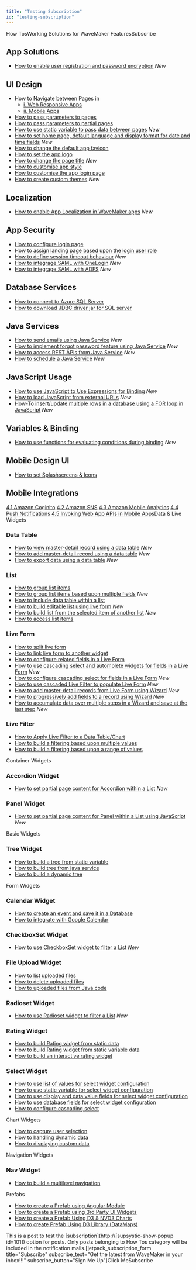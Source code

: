 ```yaml
---
title: "Testing Subscription"
id: "testing-subscription"
---
```


How TosWorking Solutions for WaveMaker FeaturesSubscribe

## App Solutions

- [How to enable user registration and password encryption](/learn/how-tos/creating-registration-page/) _New_

## UI Design

- How to Navigate between Pages in
    - [i. Web Responsive Apps](/learn/responsive-web/web-ui-design/#page-navigation)
    - [ii. Mobile Apps](/learn/hybrid-mobile/mobile-page-concepts/#page-navigation-actions)
- [How to pass parameters to pages](/learn/how-tos/passing-parameters-pages/)
- [How to pass parameters to partial pages](/learn/how-tos/passing-parameters-partial-page/)
- [How to use static variable to pass data between pages](/learn/how-tos/use-static-variable-pass-data-pages/) _New_
- [How to set home page, default language and display format for date and time fields](/learn/how-tos/setting-language-date-format/) _New_
- [How to change the default app favicon](/learn/how-tos/changing-default-favicon/)
- [How to set the app logo](/learn/how-tos/changing-app-logo/)
- [How to change the page title](/learn/how-tos/changing-page-title/) _New_
- [How to customise app style](/learn/how-tos/customise-app-styling/)
- [How to customise the app login page](/learn/how-tos/customise-login-page/)
- [How to create custom themes](/learn/how-tos/customizing-theme/) _New_

## Localization

- [How to enable App Localization in WaveMaker apps](/learn/how-tos/localization-wavemaker-apps/) _New_

## App Security

- [How to configure login page](/learn/app-development/app-security/login-configuration/#login-page)
- [How to assign landing page based upon the login user role](/learn/app-development/app-security/login-configuration/#landing-page)
- [How to define session timeout behaviour](/learn/app-development/app-security/login-configuration/#session-timeout) _New_
- [How to integrage SAML with OneLogin](/learn/how-tos/saml-integration-onelogin/) _New_
- [How to integrage SAML with ADFS](/learn/how-tos/saml-integration-adfs/) _New_

## Database Services

- [How to connect to Azure SQL Server](/learn/how-tos/connect-azure-sql-server/)
- [How to download JDBC driver jar for SQL server](/learn/app-development/services/database-services/download-jdbc-driver-jar/)

## Java Services

- [How to send emails using Java Service](/learn/how-tos/sending-email-using-java-service/) _New_
- [How to implement forgot password feature using Java Service](/learn/how-tos/implementing-forgot-password-feature-using-java-service/) _New_
- [How to access REST APIs from Java Service](/learn/how-tos/accessing-rest-apis-java-service/) _New_
- [How to schedule a Java Service](/learn/how-tos/scheduling-java-service/) _New_

## JavaScript Usage

- [How to use JavaScript to Use Expressions for Binding](/learn/how-tos/using-javascript-binding/) _New_
- [How to load JavaScript from external URLs](/learn/how-tos/using-javascript-external-url/) _New_
- [How-To insert/update multiple rows in a database using a FOR loop in JavaScript](/learn/how-tos/using-javascript-loop-command/) _New_

## Variables & Binding

- [How to use functions for evaluating conditions during binding](/learn/how-tos/using-function-evaluating-conditions/) _New_

## Mobile Design UI

- [How to set Splashscreens & Icons](/learn/how-tos/splashscreens-icons/)

## Mobile Integrations

[4.1 Amazon Coginito](/learn/hybrid-mobile/mobile-integrations/) [4.2 Amazon SNS](/learn/hybrid-mobile/mobile-integrations-amazon-sns/) [4.3 Amazon Mobile Analytics](/learn/hybrid-mobile/mobile-integrations-amazon-mobile-analytics/) [4.4 Push Notifications](/learn/hybrid-mobile/mobile-integrations-push-notifications/) [4.5 Invoking Web App APIs in Mobile Apps](/learn/mobile-app-development/invoking-web-app-apis-mobile-apps/)Data & Live Widgets

### Data Table

- [How to view master-detail record using a data table](/learn/how-tos/view-master-detail-data-records-using-data-table/) _New_
- [How to add master-detail record using a data table](/learn/how-tos/add-master-detail-records-using-data-table/) _New_
- [How to export data using a data table](/learn/how-tos/export-data-data-table/) _New_

### List

- [How to group list items](/learn/how-tos/list-grouped/)
- [How to group list items based upon multiple fields](/learn/how-tos/list-multi-grouped/) _New_
- [How to include data table within a list](/learn/how-tos/list-data-table/)
- [How to build editable list using live form](/learn/how-tos/building-editable-list/) _New_
- [How to build list from the selected item of another list](/learn/how-tos/building-cascading-lists/) _New_
- [How to access list items](/learn/how-tos/list-item-access/)

### Live Form

- [How to split live form](/learn/how-tos/live-form-tabbed-form/)
- [How to link live form to another widget](/learn/how-tos/live-form-linking-another-widget/)
- [How to configure related fields in a Live Form](/learn/how-tos/live-form-related-fields/)
- [How to use cascading select and automplete widgets for fields in a Live Form](/learn/how-tos/using-cascading-select-autocomplete-live-form-fields/) _New_
- [How to configure cascading select for fields in a Live Form](/learn/how-tos/using-cascading-select-within-live-form/) _New_
- [How to use cascaded Live Filter to populate Live Form](/learn/how-tos/using-cascading-filter-populate-live-form/) _New_
- [How to add master-detail records from Live Form using Wizard](/learn/how-tos/using-wizard-master-detail-live-form/) _New_
- [How to progressively add fields to a record using Wizard](/learn/how-tos/using-wizard-progressive-data-entry-live-form/) _New_
- [How to accumulate data over multiple steps in a Wizard and save at the last step](/learn/how-tos/using-wizard-cumulative-data-entry-live-form/) _New_

### Live Filter

- [How to Apply Live Filter to a Data Table/Chart](/learn/how-tos/live-filter-applying/)
- [How to build a filtering based upon multiple values](/learn/how-tos/live-filter-multiple-values/)
- [How to build a filtering based upon a range of values](/learn/how-tos/live-filter-range-filter/)

Container Widgets

### Accordion Widget

- [How to set partial page content for Accordion within a List](/learn/how-tos/setting-partial-page-content-accordion-within-list/) _New_

### Panel Widget

- [How to set partial page content for Panel within a List using JavaScript](/learn/how-tos/setting-partial-page-content-panel-within-list-using-javascript/) _New_

Basic Widgets

### Tree Widget

- [How to build a tree from static variable](/learn/how-tos/tree-use-case-static-variable/)
- [How to build tree from java service](/learn/how-tos/tree-use-case-java-service/)
- [How to build a dynamic tree](/learn/how-tos/tree-use-case-dynamic-tree/)

Form Widgets

### Calendar Widget

- [How to create an event and save it in a Database](/learn/how-tos/calendar-usage-create-event/)
- [How to integrate with Google Calendar](/learn/how-tos/calender-usage-google-calendar-integration/)

### CheckboxSet Widget

- [How to use CheckboxSet widget to filter a List](/learn/how-tos/checkboxset-filter-list-data/) _New_

### File Upload Widget

- [How to list uploaded files](/learn/how-tos/listing-files-uploaded-file-upload-widget/)
- [How to delete uploaded files](/learn/how-tos/deleting-files-uploaded-file-upload-widget/)
- [How to uploaded files from Java code](/learn/how-tos/accessing-file-upload-java-code/)

### Radioset Widget

- [How to use Radioset widget to filter a List](/learn/how-tos/radioset-filter-list/) _New_

### Rating Widget

- [How to build Rating widget from static data](/learn/how-tos/rating-widget-using-static-data/)
- [How to build Rating widget from static variable data](/learn/how-tos/rating-widget-using-static-variable/)
- [How to build an interactive rating widget](/learn/how-tos/rating-widget-interactive/)

### Select Widget

- [How to use list of values for select widget configuration](/learn/how-tos/configuring-select-widget-static-list-values/)
- [How to use static variable for select widget configuration](/learn/how-tos/configuring-select-widget-static-variable/)
- [How to use display and data value fields for select widget configuration](/learn/how-tos/configuring-select-widget-display-data-fields/)
- [How to use database fields for select widget configuration](/learn/how-tos/configuring-select-widget-database-fields/)
- [How to configure cascading select](/learn/how-tos/configuring-cascading-select/)

Chart Widgets

- [How to capture user selection](/learn/how-tos/charts-displaying-user-selection-another-widget/)
- [How to handling dynamic data](/learn/how-tos/charts-handling-dynamic-data/)
- [How to displaying custom data](/learn/how-tos/charts-custom-data/)

Navigation Widgets

### Nav Widget

- [How to build a multilevel navigation](/learn/how-tos/building-multilevel-navigation/)

Prefabs

- [How to create a Prefab using Angular Module](/learn/how-tos/create-prefab-using-angular-module/)
- [How to create a Prefab using 3rd Party UI Widgets](/learn/how-tos/create-prefab-using-third-party-ui-widgets/)
- [How to create a Prefab Using D3 & NVD3 Charts](/learn/how-tos/create-prefab-using-d3-nvd3-charts/)
- [How to create Prefab Using D3 Library (DataMaps)](/learn/how-tos/create-prefab-using-d3-library-datamaps/)

This is a post to test the [subscription](http://[supsystic-show-popup id=101]) option for posts. Only posts belonging to How Tos category will be included in the notification mails.\[jetpack\_subscription\_form title="Subscribe" subscribe\_text="Get the latest from WaveMaker in your inbox!!!" subscribe\_button="Sign Me Up"\]Click MeSubscribe
